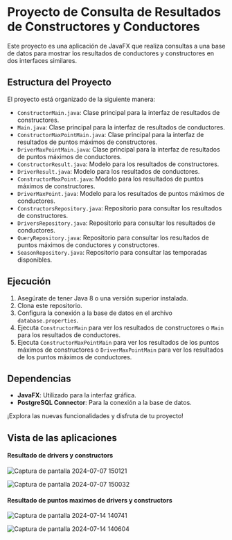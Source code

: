 # Proyecto de Consulta de Resultados de Constructores y Conductores

Este proyecto es una aplicación de JavaFX que realiza consultas a una base de datos para mostrar los resultados de conductores y constructores en dos interfaces similares.

## Estructura del Proyecto

El proyecto está organizado de la siguiente manera:

- `ConstructorMain.java`: Clase principal para la interfaz de resultados de constructores.
- `Main.java`: Clase principal para la interfaz de resultados de conductores.
- `ConstructorMaxPointMain.java`: Clase principal para la interfaz de resultados de puntos máximos de constructores.
- `DriverMaxPointMain.java`: Clase principal para la interfaz de resultados de puntos máximos de conductores.
- `ConstructorResult.java`: Modelo para los resultados de constructores.
- `DriverResult.java`: Modelo para los resultados de conductores.
- `ConstructorMaxPoint.java`: Modelo para los resultados de puntos máximos de constructores.
- `DriverMaxPoint.java`: Modelo para los resultados de puntos máximos de conductores.
- `ConstructorsRepository.java`: Repositorio para consultar los resultados de constructores.
- `DriversRepository.java`: Repositorio para consultar los resultados de conductores.
- `QueryRepository.java`: Repositorio para consultar los resultados de puntos máximos de conductores y constructores.
- `SeasonRepository.java`: Repositorio para consultar las temporadas disponibles.

## Ejecución

1. Asegúrate de tener Java 8 o una versión superior instalada.
2. Clona este repositorio.
3. Configura la conexión a la base de datos en el archivo `database.properties`.
4. Ejecuta `ConstructorMain` para ver los resultados de constructores o `Main` para los resultados de conductores.
5. Ejecuta `ConstructorMaxPointMain` para ver los resultados de los puntos máximos de constructores o `DriverMaxPointMain` para ver los resultados de los puntos máximos de conductores.

## Dependencias

- **JavaFX**: Utilizado para la interfaz gráfica.
- **PostgreSQL Connector**: Para la conexión a la base de datos.

¡Explora las nuevas funcionalidades y disfruta de tu proyecto!

## Vista de las aplicaciones
#### Resultado de drivers y constructors

![Captura de pantalla 2024-07-07 150121](https://github.com/AdrianPozoT/InterfazGrafica_ConsultasF1/assets/168159379/9ed1c44a-5fd5-4d5b-8179-82d63c2161cb)


![Captura de pantalla 2024-07-07 150032](https://github.com/AdrianPozoT/InterfazGrafica_ConsultasF1/assets/168159379/05d8745c-321c-48d1-94b3-77ba08c13517)

#### Resultado de puntos maximos de drivers y constructors

![Captura de pantalla 2024-07-14 140741](https://github.com/user-attachments/assets/66a5bbe0-a60f-41ec-8d15-501ae426d84e)


![Captura de pantalla 2024-07-14 140604](https://github.com/user-attachments/assets/37532c22-a924-4544-8799-f4d18c89f29d)
